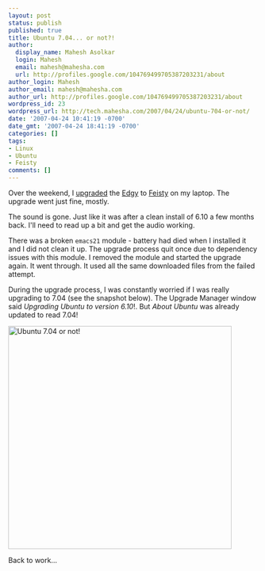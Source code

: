 ```yaml
---
layout: post
status: publish
published: true
title: Ubuntu 7.04... or not?!
author:
  display_name: Mahesh Asolkar
  login: Mahesh
  email: mahesh@mahesha.com
  url: http://profiles.google.com/104769499705387203231/about
author_login: Mahesh
author_email: mahesh@mahesha.com
author_url: http://profiles.google.com/104769499705387203231/about
wordpress_id: 23
wordpress_url: http://tech.mahesha.com/2007/04/24/ubuntu-704-or-not/
date: '2007-04-24 10:41:19 -0700'
date_gmt: '2007-04-24 18:41:19 -0700'
categories: []
tags:
- Linux
- Ubuntu
- Feisty
comments: []
---
```

<p>Over the weekend, I <a href="http://www.ubuntu.com/getubuntu/upgrading" title="Upgrading Ubuntu 6.10 to 7.04">upgraded</a> the <a href="https://wiki.ubuntu.com/EdgyEft" title="Ubuntu 6.10 the Edgy Eft">Edgy</a> to <a href="https://wiki.ubuntu.com/FeistyFawn" title="Ubuntu 7.04 the Feisty Fawn">Feisty</a> on my laptop. The upgrade went just fine, mostly.</p>
<p>The sound is gone. Just like it was after a clean install of 6.10 a few months back. I'll need to read up a bit and get the audio working.</p>
<p>There was a broken <code>emacs21</code> module - battery had died when I installed it and I did not clean it up. The upgrade process quit once due to dependency issues with this module. I removed the module and started the upgrade again. It went through. It used all the same downloaded files from the failed attempt.</p>
<p>During the upgrade process, I was constantly worried if I was really upgrading to 7.04 (see the snapshot below). The Upgrade Manager window said <em>Upgrading Ubuntu to version 6.10</em>!. But <em>About Ubuntu</em> was already updated to read 7.04!</p>
<p><a href="http://tech.mahesha.com/wp-content/images/ubuntu_7.04_or_not.png"><img src="http://tech.mahesha.com/wp-content/images/ubuntu_7.04_or_not.png" alt="Ubuntu 7.04 or not!" style="width: 450px" /></a></p>
<p>Back to work...</p>
